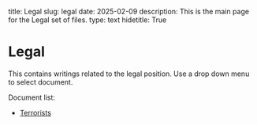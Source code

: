title: Legal
slug: legal
date: 2025-02-09
description: This is the main page for the Legal set of files.
type: text
hidetitle: True
<!-- 
Author: Ian Stewart. Requires markdown.extensions.meta added to MARKDOWN_EXTENSIONS in conf.py: 
MARKDOWN_EXTENSIONS = ['markdown.extensions.fenced_code', 'markdown.extensions.codehilite', 'markdown.extensions.extra', 'markdown.extensions.meta']
-->

# Legal

This contains writings related to the legal position. Use a drop down menu to select document.

Document list:

* [Terrorists](/legal_docs/terrorists/)
